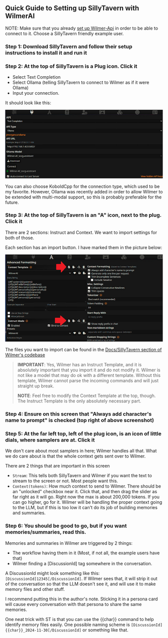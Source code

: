 ## Quick Guide to Setting up SillyTavern with WilmerAI

NOTE: Make sure that you already [set up Wilmer-Api](Wilmer-Api.md) in order to be able to connect to it. Choose
a SillyTavern friendly example user.

### Step 1: Download SillyTavern and follow their setup instructions to install it and run it

### Step 2: At the top of SillyTavern is a Plug icon. Click it

* Select Text Completion
* Select Ollama (telling SillyTavern to connect to Wilmer as if it were Ollama)
* Input your connection.

It should look like this:

![Ollama Text Completion Settings](../../Docs/Examples/Images/ST_ollama_text_completion_settings.png)

You can also choose KoboldCpp for the connection type, which used to be my favorite. However, Ollama
was recently added in order to allow Wilmer to be extended with multi-modal support, so this is probably
preferable for the future.

### Step 3: At the top of SillyTavern is an "A" icon, next to the plug. Click it

There are 2 sections: Instruct and Context. We want to import settings for both of those.

Each section has an import button. I have marked them in the picture below:

![SillyTavern Import Section](../../Docs/Examples/Images/ST_Instruct_Context_Settings.png)

The files you want to import can be found in the [Docs/SillyTavern section of Wilmer's codebase](../../Docs/SillyTavern)

> **IMPORTANT**: Yes, Wilmer has an Instruct Template, and it is absolutely important that you import it
> and do not modify it. Wilmer is not like a model that may do ok with a different template. Without this
> template, Wilmer cannot parse the incoming commands and will just straight up break.
>
> **NOTE**: Feel free to modify the Context Template at the top, though. The Instruct Template is the only absolutely
> necessary part.

### Step 4: Ensure on this screen that "Always add character's name to prompt" is checked (top right of above screenshot)

### Step 5: At the far left top, left of the plug icon, is an icon of little dials, where samplers are at. Click it

We don't care about most samplers in here; Wilmer handles all that. What we do care about is that the whole context
gets sent over to Wilmer.

There are 2 things that are important in this screen

* `Stream`: This tells both SillyTavern and Wilmer if you want the text to stream to the screen or not. Most people
  want this.
* `Context(tokens)`: How much context to send to Wilmer. There should be an "unlocked" checkbox near it. Click that,
  and then drag the slider as far right as it will go. Right now the max is about 200,000 tokens. If you can go higher,
  go for it. Wilmer will be handling the proper context going to the LLM, but if this is too low it can't do its job of
  building memories and summaries.

### Step 6: You should be good to go, but if you want memories/summaries, read this.

Memories and summaries in Wilmer are triggered by 2 things:

* The workflow having them in it (Most, if not all, the example users have that)
* Wilmer finding a [DiscussionId] tag somewhere in the conversation.

A DiscussionId might look something like this: `[DiscussionId]12345[/DiscussionId]`.
If Wilmer sees that, it will strip it out of the conversation so that the LLM doesn't see it, and will use
it to make memory files and other stuff.

I recommend putting this in the author's note. Sticking it in a persona card will cause every conversation with
that persona to share the same memories.

One neat trick with ST is that you can use the {{char}} command to help identify memory files easily.
One possible naming scheme is `[DiscussionId]{{char}}_2024-11-30[/DiscussionId]` or something like that.